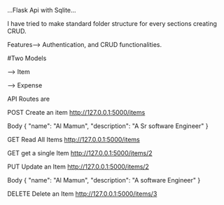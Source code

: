 ...Flask Api with Sqlite... 



I have tried to make standard folder structure for every sections creating CRUD.


Features--> Authentication, and CRUD functionalities.


#Two Models 


--> Item


--> Expense


API Routes are

POST Create an item
http://127.0.0.1:5000/items


Body
{
  "name": "Al Mamun",
  "description": "A Sr software Engineer"
}


GET Read All Items
http://127.0.0.1:5000/items


GET get a single Item
http://127.0.0.1:5000/items/2


PUT Update an Item
http://127.0.0.1:5000/items/2


Body
{
  "name": "Al Mamun",
  "description": "A software Engineer"
}


DELETE Delete an Item
http://127.0.0.1:5000/items/3


